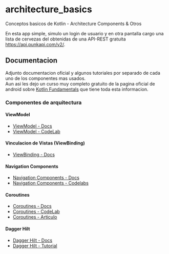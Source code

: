 # architecture_basics
Conceptos basicos de Kotlin - Architecture Components &amp; Otros

En esta app simple, simulo un login de usuario y en otra pantalla cargo una lista de cervezas del 
obtenidas de una API-REST gratuita https://api.punkapi.com/v2/.

## Documentacion
Adjunto documentacion oficial y algunos tutoriales por separado de cada uno de los componentes mas usados.\
Aun asi les dejo un curso muy completo gratuito de la pagina oficial de android sobre 
[Kotlin Fundamentals](https://developer.android.com/courses/android-basics-kotlin/course) que tiene 
toda esta informacion.

### Componentes de arquitectura
#### ViewModel
- [ViewModel - Docs](https://developer.android.com/topic/libraries/architecture/viewmodel?hl=es-419)
- [ViewModel - CodeLab](https://developer.android.com/courses/pathways/android-basics-kotlin-unit-3-pathway-3?hl=es-419)

#### Vinculacion de Vistas (ViewBinding)
- [ViewBinding - Docs](https://developer.android.com/topic/libraries/view-binding?hl=es-419)

#### Navigation Components
- [Navigation Components - Docs ](https://developer.android.com/guide/navigation?hl=es-419)
- [Navigation Components - Codelabs ](https://developer.android.com/courses/android-basics-kotlin/unit-3)

#### Coroutines
- [Coroutines - Docs ](https://developer.android.com/kotlin/coroutines?hl=es-419)
- [Coroutines - CodeLab ](https://developer.android.com/courses/pathways/android-basics-kotlin-unit-4-pathway-1)
- [Coroutines - Articulo](https://medium.com/androiddevelopers/coroutines-on-android-part-i-getting-the-background-3e0e54d20bb)

#### Dagger Hilt
- [Dagger Hilt - Docs ](https://developer.android.com/training/dependency-injection/hilt-android?hl=es-419)
- [Dagger Hilt - Tutorial ](https://www.youtube.com/watch?v=t6ZuzSu2UHI&t=3s&ab_channel=Programaci%C3%B3nAndroidbyAristiDevs)